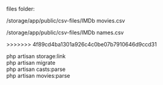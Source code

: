 <p>files folder: </p>
<p>/storage/app/public/csv-files/IMDb movies.csv</p>
<p>/storage/app/public/csv-files/IMDb names.csv</p>
>>>>>>> 4f89cd4ba1301a926c4c0be07b7910646d9ccd31

php artisan storage:link <br>
php artisan migrate <br>
php artisan casts:parse <br>
php artisan movies:parse <br>

